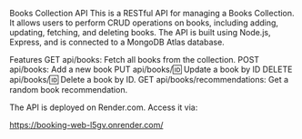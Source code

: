 Books Collection API
This is a RESTful API for managing a Books Collection. It allows users to perform CRUD operations on books, including adding, updating, fetching, and deleting books. The API is built using Node.js, Express, and is connected to a MongoDB Atlas database.

Features
GET api/books: Fetch all books from the collection.
POST api/books: Add a new book 
PUT api/books/:id: Update a book by ID 
DELETE api/books/:id: Delete a book by ID.
GET api/books/recommendations: Get a random book recommendation.




The API is deployed on Render.com. Access it via:

https://booking-web-l5gv.onrender.com/








